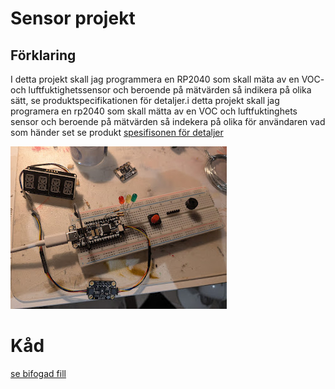 # Sensor projekt

## Förklaring

I detta projekt skall jag programmera en RP2040 som skall mäta av en VOC- och luftfuktighetssensor och beroende på mätvärden så indikera på olika sätt, se produktspecifikationen för detaljer.i detta projekt skall jag programera en rp2040 som skall mätta av en VOC och luftfuktinghets sensor  och beroende på mätvärden så indekera på olika för användaren vad som händer set se produkt [spesifisonen för detaljer](https://caspian.rosengren.nu/Projekt/skalSensor/digitalProjekt-1.pdf)


![](assets/20250507_225051_PXL_20250507_202601098.jpg)

# Kåd

[se bifogad fill](https://caspian.rosengren.nu/Projekt/skalSensor/sketch_may7b/sketch_may7b.ino)
